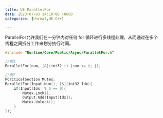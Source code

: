 ```yaml
---
title: UE ParallelFor
date: 2023-07-03 14:10:08 +0800
categories: [Unreal,UE-C++]

---
```




ParallelFor允许我们在一分钟内对任何 for 循环进行多线程处理，从而通过在多个线程之间拆分工作来划分执行时间。



```c++
#include "Runtime/Core/Public/Async/ParallelFor.h"

//例1
ParallelFor(num, [&](int32 i) {sum += i; });

//例2
FCriticalSection Mutex;
ParallelFor(Input.Num(), [&](int32 Idx){
    if(Input[Idx] % 5 == 0){
        Mutex.Lock();
        Output.Add(Input[Idx]);
        Mutex.Unlock();
    }
});
```

